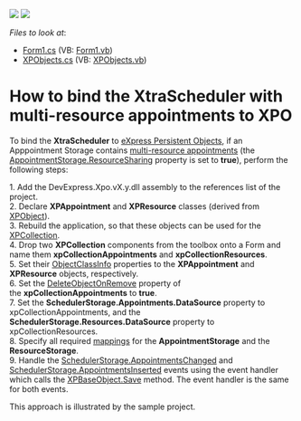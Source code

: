 <!-- default badges list -->
[![](https://img.shields.io/badge/Open_in_DevExpress_Support_Center-FF7200?style=flat-square&logo=DevExpress&logoColor=white)](https://supportcenter.devexpress.com/ticket/details/E81)
[![](https://img.shields.io/badge/📖_How_to_use_DevExpress_Examples-e9f6fc?style=flat-square)](https://docs.devexpress.com/GeneralInformation/403183)
<!-- default badges end -->
<!-- default file list -->
*Files to look at*:

* [Form1.cs](./CS/Form1.cs) (VB: [Form1.vb](./VB/Form1.vb))
* [XPObjects.cs](./CS/XPObjects.cs) (VB: [XPObjects.vb](./VB/XPObjects.vb))
<!-- default file list end -->
# How to bind the XtraScheduler with multi-resource appointments to XPO


<p>To bind the <strong>XtraScheduler</strong> to <a href="http://devexpress.com/Products/NET/XPO/">eXpress Persistent Objects</a>, if an Apppointment Storage contains <a href="https://documentation.devexpress.com/#WindowsForms/CustomDocument4217">multi-resource appointments</a> (the <a href="http://devexpress.com/Help/Content.aspx?help=XtraScheduler&document=DevExpressXtraSchedulerAppointmentStorageResourceSharingtopic.htm">AppointmentStorage.ResourceSharing</a> property is set to <strong>true</strong>), perform the following steps:</p>
<p>1. Add the DevExpress.Xpo.vX.y.dll assembly to the references list of the project.<br />2. Declare <strong>XPAppointment</strong> and <strong>XPResource</strong> classes (derived from <a href="http://documentation.devexpress.com/#XPO/CustomDocument2030">XPObject</a>).<br />3. Rebuild the application, so that these objects can be used for the <a href="http://documentation.devexpress.com/#XPO/CustomDocument2031">XPCollection</a>.<br />4. Drop two <strong>XPCollection</strong> components from the toolbox onto a Form and name them <strong>xpCollectionAppointments</strong> and <strong>xpCollectionResources</strong>.<br />5. Set their <a href="http://documentation.devexpress.com/#XPO/DevExpressXpoXPCollection_ObjectClassInfotopic">ObjectClassInfo</a> properties to the <strong>XPAppointment</strong> and <strong>XPResource</strong> objects, respectively.<br />6. Set the <a href="http://help.devexpress.com/#CoreLibraries/DevExpressXpoXPBaseCollection_DeleteObjectOnRemovetopic">DeleteObjectOnRemove</a> property of the <strong>xpCollectionAppointments</strong> to <strong>true</strong>.<br />7. Set the <strong>SchedulerStorage.Appointments.DataSource</strong> property to xpCollectionAppointments, and the <strong>SchedulerStorage.Resources.DataSource</strong> property to xpCollectionResources.<br />8. Specify all required <a href="http://documentation.devexpress.com/#WindowsForms/CustomDocument3289">mappings</a> for the <strong>AppointmentStorage</strong> and the <strong>ResourceStorage</strong>.<br />9. Handle the <a href="http://documentation.devexpress.com/#WindowsForms/DevExpressXtraSchedulerSchedulerStorageBase_AppointmentsChangedtopic">SchedulerStorage.AppointmentsChanged</a> and <a href="http://documentation.devexpress.com/#WindowsForms/DevExpressXtraSchedulerSchedulerStorageBase_AppointmentsInsertedtopic">SchedulerStorage.AppointmentsInserted</a> events using the event handler which calls the <a href="http://documentation.devexpress.com/#XPO/DevExpressXpoXPBaseObject_Savetopic">XPBaseObject.Save</a> method. The event handler is the same for both events.</p>
<p>This approach is illustrated by the sample project.</p>

<br/>


